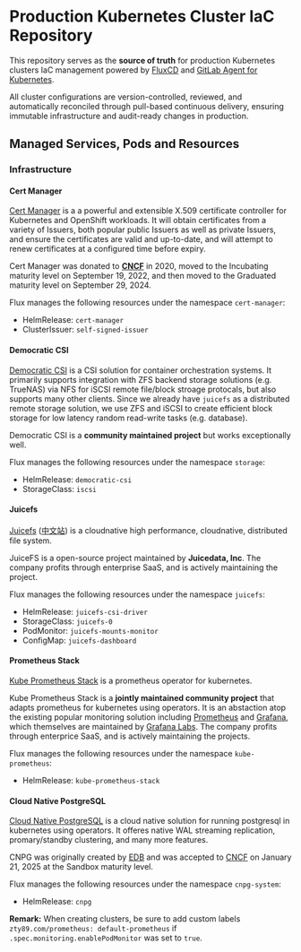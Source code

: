 # Production Kubernetes Cluster IaC Repository

This repository serves as the **source of truth** for production Kubernetes clusters IaC management powered by [FluxCD](https://fluxcd.io/) and [GitLab Agent for Kubernetes](https://docs.gitlab.com/ee/user/clusters/agent/).

All cluster configurations are version-controlled, reviewed, and automatically reconciled through pull-based continuous delivery, ensuring immutable infrastructure and audit-ready changes in production.

## Managed Services, Pods and Resources

### Infrastructure

#### Cert Manager

[Cert Manager](https://cert-manager.io/) is a a powerful and extensible X.509 certificate controller for Kubernetes and OpenShift workloads. It will obtain certificates from a variety of Issuers, both popular public Issuers as well as private Issuers, and ensure the certificates are valid and up-to-date, and will attempt to renew certificates at a configured time before expiry.

Cert Manager was donated to [**CNCF**](https://www.cncf.io/projects/cert-manager/) in 2020, moved to the Incubating maturity level on September 19, 2022, and then moved to the Graduated maturity level on September 29, 2024.

Flux manages the following resources under the namespace `cert-manager`:

- HelmRelease: `cert-manager`
- ClusterIssuer: `self-signed-issuer`

#### Democratic CSI

[Democratic CSI](https://github.com/democratic-csi/democratic-csi) is a CSI solution for container orchestration systems. It primarily supports integration with ZFS backend storage solutions (e.g. TrueNAS) via NFS for iSCSI remote file/block stroage protocals, but also supports many other clients. Since we already have `juicefs` as a distributed remote storage solution, we use ZFS and iSCSI to create efficient block storage for low latency random read-write tasks (e.g. database).

Democratic CSI is a **community maintained project** but works exceptionally well. 

Flux manages the following resources under the namespace `storage`:

- HelmRelease: `democratic-csi`
- StorageClass: `iscsi`

#### Juicefs

[Juicefs](https://juicefs.com/en/) ([中文站](https://juicefs.com/zh-cn/)) is a cloudnative high performance, cloudnative, distributed file system.

JuiceFS is a open-source project maintained by **Juicedata, Inc**. The company profits through enterprise SaaS, and is actively maintaining the project.

Flux manages the following resources under the namespace `juicefs`:

- HelmRelease: `juicefs-csi-driver`
- StorageClass: `juicefs-0`
- PodMonitor: `juicefs-mounts-monitor`
- ConfigMap: `juicefs-dashboard`

#### Prometheus Stack

[Kube Prometheus Stack](https://prometheus-operator.dev/) is a prometheus operator for kubernetes.

Kube Prometheus Stack is a **jointly maintained community project** that adapts prometheus for kubernetes using operators. It is an abstaction atop the existing popular monitoring solution including [Prometheus](https://prometheus.io/) and [Grafana](https://grafana.com/grafana/), which themselves are maintained by [Grafana Labs](https://grafana.com/). The company profits through enterprice SaaS, and is actively maintaining the projects.

Flux manages the following resources under the namespace `kube-prometheus`:

- HelmRelease: `kube-prometheus-stack`

#### Cloud Native PostgreSQL

[Cloud Native PostgreSQL](https://cloudnative-pg.io/) is a cloud native solution for running postgresql in kubernetes using operators. It offeres native WAL streaming replication, promary/standby clustering, and many more features.

CNPG was originally created by [EDB](https://www.enterprisedb.com/products/edb-postgres-ai-for-cloudnativepg) and was accepted to [CNCF](https://www.cncf.io/projects/cloudnativepg/) on January 21, 2025 at the Sandbox maturity level.

Flux manages the following resources under the namespace `cnpg-system`:

- HelmRelease: `cnpg`

**Remark:** When creating clusters, be sure to add custom labels `zty89.com/prometheus: default-prometheus` if `.spec.monitoring.enablePodMonitor` was set to `true`.
